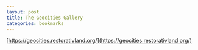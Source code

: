 ```yaml
---
layout: post
title: The Geocities Gallery 
categories: bookmarks
---
```


[https://geocities.restorativland.org/](https://geocities.restorativland.org/)
